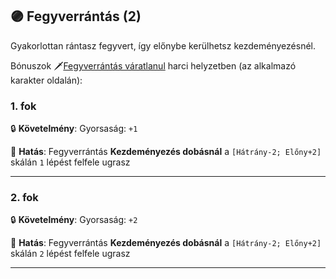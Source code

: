 ## 🟣 Fegyverrántás (2)

Gyakorlottan rántasz fegyvert, így előnybe kerülhetsz kezdeményezésnél.

Bónuszok 🗡️[Fegyverrántás váratlanul](../065_01_harci_helyzetek.md#fegyverr%C3%A1nt%C3%A1s-v%C3%A1ratlanul) harci helyzetben (az alkalmazó karakter oldalán):
### 1. fok

🔒 **Követelmény**: Gyorsaság: `+1`

🌟 **Hatás**: Fegyverrántás **Kezdeményezés dobásnál** a `[Hátrány-2; Előny+2]` skálán `1` lépést felfele ugrasz

---
### 2. fok

🔒 **Követelmény**: Gyorsaság: `+2`

🌟 **Hatás**: Fegyverrántás **Kezdeményezés dobásnál** a `[Hátrány-2; Előny+2]` skálán `2` lépést felfele ugrasz

---
